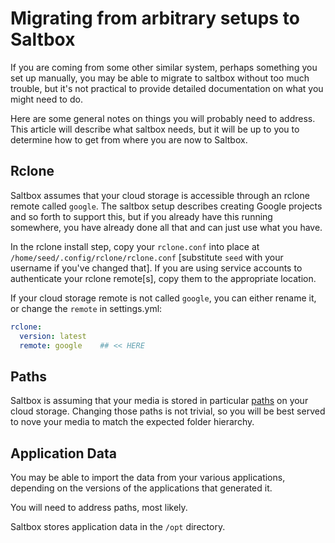 # Migrating from arbitrary setups to Saltbox

If you are coming from some other similar system, perhaps something you set up manually, you may be able to migrate to saltbox without too much trouble, but it's not practical to provide detailed documentation on what you might need to do.

Here are some general notes on things you will probably need to address.  This article will describe what saltbox needs, but it will be up to you to determine how to get from where you are now to Saltbox.

## Rclone

Saltbox assumes that your cloud storage is accessible through an rclone remote called `google`.  The saltbox setup describes creating Google projects and so forth to support this, but if you already have this running somewhere, you have already done all that and can just use what you have.

In the rclone install step, copy your `rclone.conf` into place at `/home/seed/.config/rclone/rclone.conf` [substitute `seed` with your username if you've changed that].  If you are using service accounts to authenticate your rclone remote[s], copy them to the appropriate location.

If your cloud storage remote is not called `google`, you can either rename it, or change the `remote` in settings.yml:

```yml
rclone:
  version: latest
  remote: google    ## << HERE
```

## Paths

Saltbox is assuming that your media is stored in particular [paths](../../saltbox/paths.md) on your cloud storage.  Changing those paths is not trivial, so you will be best served to nove your media to match the expected folder hierarchy.

## Application Data

You may be able to import the data from your various applications, depending on the versions of the applications that generated it.

You will need to address paths, most likely.

Saltbox stores application data in the `/opt` directory.
